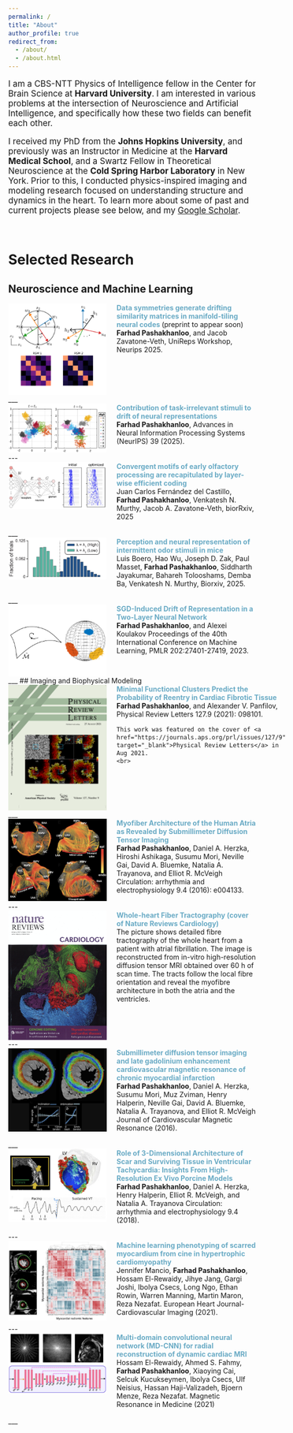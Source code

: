 ```yaml
---
permalink: /
title: "About"
author_profile: true
redirect_from: 
  - /about/
  - /about.html
---
```

<div style="font-size: 17px;">
<p>I am a CBS-NTT Physics of Intelligence fellow in the Center for Brain Science at <b>Harvard University</b>. I am interested in various problems at the intersection of Neuroscience and Artificial Intelligence, and specifically how these two fields can benefit each other.</p>

<p>I received my PhD from the <b>Johns Hopkins University</b>, and previously was an Instructor in Medicine at the <b>Harvard Medical School</b>, and a Swartz Fellow in Theoretical Neuroscience at the <b>Cold Spring Harbor Laboratory</b> in New York. Prior to this, I conducted physics-inspired imaging and modeling research focused on understanding structure and dynamics in the heart. To learn more about some of past and current projects please see below, and my
<a href="https://scholar.google.com/citations?user=aIQV3HAAAAAJ&hl=en" target="_blank">Google Scholar</a>.</p>

</div>
<br>
<!-- News
======
<span style="font-size:18px">
<!-- [09/2025] Paper accepted at Neurips' UniReps Workshop.<br>
[09/2025] Paper accepted at Neurips 2025 main conference.<br>
[09/2025] Preprint available on biorXiv.<br>
[06/2025] Presented a poster at Harvard's Kempner NeuroAI Symposium on learning and stability of value representations in the brain. <br>
[12/2023] Interviewed by the <a href="https://www.thetransmitter.org/learning/what-drifting-representations-reveal-about-the-brain/" target="_blank">Transmitter</a> on my research on drifting representations in the brain. -->
<!-- <span> -->


# Selected Research
## Neuroscience and Machine Learning
<!-- <div style="float:left; margin-right: 15px; clear: both;">
  <img src="images/Research1.png" alt="Alt text" width="200">
</div>
Text will 
<div style="clear: both;"></div>
 flow around the image.Text will flow around the image.Text will flow around the image.Text will flow around the image. -->
<div style="display: flex; align-items: flex-start;">
  <img src="images/RSMWebsite.png" alt="Alt text" width="200" style="margin-right: 20px;">
  <span style="font-size:14px">
    <a href="" target="_blank" style="color: #6aabc5ff; text-decoration: none; font-weight: bold;">
     Data symmetries generate drifting similarity matrices in manifold-tiling neural codes
    </a>(preprint to appear soon)<br>
    <strong>Farhad Pashakhanloo</strong>, and Jacob Zavatone-Veth, UniReps Workshop, Neurips 2025.<br>
    <br>
  </span>
</div>
___
<div style="display: flex; align-items: flex-start;">
  <img src="images/MNISTWebsite.png" alt="Alt text" width="200" style="margin-right: 20px;">
  <span style="font-size:14px">
    <a href="https://arxiv.org/abs/2510.21588" target="_blank" style="color: #6aabc5ff; text-decoration: none; font-weight: bold;">
     Contribution of task-irrelevant stimuli to drift of neural representations
    </a><br>
    <strong>Farhad Pashakhanloo</strong>, Advances in Neural Information Processing Systems (NeurIPS) 39 (2025).<br>
    <br>
  </span>
</div>
---
<div style="display: flex; align-items: flex-start;">
  <img src="images/OlfCircuit.png" alt="Alt text" width="200" style="margin-right: 20px;">
  <span style="font-size:14px">
    <a href="https://www.biorxiv.org/content/10.1101/2025.09.03.673748v1.abstract" target="_blank" style="color: #6aabc5ff; text-decoration: none; font-weight: bold;">
     Convergent motifs of early olfactory processing are recapitulated by layer-wise efficient coding
    </a><br>
     Juan Carlos Fernández del Castillo, <strong>Farhad Pashakhanloo</strong>, Venkatesh N. Murthy,  Jacob A. Zavatone-Veth, biorRxiv, 2025<br>
    <br>
  </span>
</div>
___
<div style="display: flex; align-items: flex-start;">
  <img src="images/EvidenceAccOlf.jpg" alt="Alt text" width="200" style="margin-right: 20px;">
  <span style="font-size:14px">
    <a href="https://www.biorxiv.org/content/10.1101/2025.02.12.637969v1.abstract" target="_blank" style="color: #6aabc5ff; text-decoration: none; font-weight: bold;">
     Perception and neural representation of intermittent odor stimuli in mice
    </a><br>
    Luis Boero,  Hao Wu,  Joseph D. Zak,  Paul Masset, <strong>Farhad Pashakhanloo</strong>,  Siddharth Jayakumar,  Bahareh Tolooshams,  Demba Ba,  Venkatesh N. Murthy, Biorxiv, 2025.<br>
    <br>
  </span>
</div>
___
<div style="display: flex; align-items: flex-start;">
  <img src="images/Research2.png" alt="Alt text" width="200" style="margin-right: 20px;">
  <span style="font-size:14px">
    <a href="https://proceedings.mlr.press/v202/pashakhanloo23a.html" target="_blank" style="color: #6aabc5ff; text-decoration: none; font-weight: bold;">
     SGD-Induced Drift of Representation in a Two-Layer Neural Network
    </a><br>
    <strong>Farhad Pashakhanloo</strong>, and Alexei Koulakov Proceedings of the 40th International Conference on Machine Learning, PMLR 202:27401-27419, 2023.<br>
    <br>
  </span>
</div>
___
## Imaging and Biophysical Modeling
<div style="display: flex; align-items: flex-start;">
  <img src="images/PRLCoverFarhad2.png" alt="Alt text" width="200" style="margin-right: 20px;">
  <span style="font-size:14px">
    <a href="files/PashakhanlooPRL2021.pdf" target="_blank" style="color: #6aabc5ff; text-decoration: none; font-weight: bold;">
     Minimal Functional Clusters Predict the Probability of Reentry in Cardiac Fibrotic Tissue
    </a><br>
    <strong>Farhad Pashakhanloo</strong>, and Alexander V. Panfilov, Physical Review Letters 127.9 (2021): 098101.<br>
    
    This work was featured on the cover of <a href="https://journals.aps.org/prl/issues/127/9" target="_blank">Physical Review Letters</a> in Aug 2021.
    <br>
  </span>
</div>
___
<div style="display: flex; align-items: flex-start;">
  <img src="images/FigureAtria2.png" alt="Alt text" width="200" style="margin-right: 20px;">
  <span style="font-size:14px">
    <a href="https://www.ahajournals.org/doi/full/10.1161/CIRCEP.116.004133" target="_blank" style="color: #6aabc5ff; text-decoration: none; font-weight: bold;">
     Myofiber Architecture of the Human Atria as Revealed by Submillimeter Diffusion Tensor Imaging
    </a><br>
    <strong>Farhad Pashakhanloo</strong>, Daniel A. Herzka, Hiroshi Ashikaga, Susumu Mori, Neville Gai, David A. Bluemke, Natalia A. Trayanova, and Elliot R. McVeigh  Circulation: arrhythmia and electrophysiology 9.4 (2016): e004133.<br>
    <br>
  </span>
</div>
---
<div style="display: flex; align-items: flex-start;">
  <img src="images/NatureCoverFarhad.png" alt="Alt text" width="200" style="margin-right: 20px;">
  <span style="font-size:14px">
    <a href="https://nature.com/nrcardio/volumes/14/issues/1" target="_blank" style="color: #6aabc5ff; text-decoration: none; font-weight: bold;">
     Whole-heart Fiber Tractography (cover of Nature Reviews Cardiology)
    </a><br>
    The picture shows detailed fibre tractography of the whole heart from a patient with atrial fibrillation. The image is reconstructed from in-vitro high-resolution diffusion tensor MRI obtained over 60 h of scan time. The tracts follow the local fibre orientation and reveal the myofibre architecture in both the atria and the ventricles.
    <br>
    <br>
  </span>
</div>
---
<div style="display: flex; align-items: flex-start;">
  <img src="images/Infarct.png" alt="Alt text" width="200" style="margin-right: 20px;">
  <span style="font-size:14px">
    <a href="https://www.sciencedirect.com/science/article/pii/S1097664723010438" target="_blank" style="color: #6aabc5ff; text-decoration: none; font-weight: bold;">
     Submillimeter diffusion tensor imaging and late gadolinium enhancement cardiovascular magnetic resonance of chronic myocardial infarction
    </a><br>
    <strong>Farhad Pashakhanloo</strong>, Daniel A. Herzka, Susumu Mori, Muz Zviman, Henry Halperin, Neville Gai, David A. Bluemke, Natalia A. Trayanova, and Elliot R. McVeigh  Journal of Cardiovascular Magnetic Resonance (2016).<br>
    <br>
  </span>
</div>
___
<div style="display: flex; align-items: flex-start;">
  <img src="images/3DHighResModel.png" alt="Alt text" width="200" style="margin-right: 20px;">
  <span style="font-size:14px">
    <a href="https://www.ahajournals.org/doi/full/10.1161/CIRCEP.116.004133" target="_blank" style="color: #6aabc5ff; text-decoration: none; font-weight: bold;">
     Role of 3-Dimensional Architecture of Scar and Surviving Tissue in Ventricular Tachycardia: Insights From High-Resolution Ex Vivo Porcine Models
    </a><br>
    <strong>Farhad Pashakhanloo</strong>, Daniel A. Herzka, Henry Halperin, Elliot R. McVeigh, and Natalia A. Trayanova  Circulation: arrhythmia and electrophysiology 9.4 (2018).<br>
    <br>
  </span>
</div>
---
<div style="display: flex; align-items: flex-start;">
  <img src="images/Radiomics.png" alt="Alt text" width="200" style="margin-right: 20px;">
  <span style="font-size:14px">
    <a href="https://academic.oup.com/ehjcimaging/article/23/4/532/6199608" target="_blank" style="color: #6aabc5ff; text-decoration: none; font-weight: bold;">
     Machine learning phenotyping of scarred myocardium from cine in hypertrophic cardiomyopathy
    </a><br>
    Jennifer Mancio, <strong>Farhad Pashakhanloo</strong>, Hossam El-Rewaidy, Jihye Jang, Gargi Joshi, Ibolya Csecs, Long Ngo, Ethan Rowin, Warren Manning, Martin Maron, Reza Nezafat. European Heart Journal-Cardiovascular Imaging (2021).<br>
    <br>
  </span>
</div>
---
<div style="display: flex; align-items: flex-start;">
  <img src="images/CINECNN.png" alt="Alt text" width="200" style="margin-right: 20px;">
  <span style="font-size:14px">
    <a href="https://academic.oup.com/ehjcimaging/article/23/4/532/6199608" target="_blank" style="color: #6aabc5ff; text-decoration: none; font-weight: bold;">
     Multi-domain convolutional neural network (MD-CNN) for radial reconstruction of dynamic cardiac MRI
    </a><br>
   Hossam El-Rewaidy, Ahmed S. Fahmy, <strong>Farhad Pashakhanloo</strong>, Xiaoying Cai, Selcuk Kucukseymen, Ibolya Csecs, Ulf Neisius, Hassan Haji-Valizadeh, Bjoern Menze, Reza Nezafat. Magnetic Resonance in Medicine (2021) <br>
    <br>
  </span>
</div>
___
<!-- This is the front page of a website that is powered by the [Academic Pages template](https://github.com/academicpages/academicpages.github.io) and hosted on GitHub pages. [GitHub pages](https://pages.github.com) is a free service in which websites are built and hosted from code and data stored in a GitHub repository, automatically updating when a new commit is made to the repository. This template was forked from the [Minimal Mistakes Jekyll Theme](https://mmistakes.github.io/minimal-mistakes/) created by Michael Rose, and then extended to support the kinds of content that academics have: publications, talks, teaching, a portfolio, blog posts, and a dynamically-generated CV. Incidentally, these same features make it a great template for anyone that needs to show off a professional template!

 You can fork [this template](https://github.com/academicpages/academicpages.github.io) right now, modify the configuration and Markdown files, add your own PDFs and other content, and have your own site for free, with no ads!

A data-driven personal website
======
Like many other Jekyll-based GitHub Pages templates, Academic Pages makes you separate the website's content from its form. The content & metadata of your website are in structured Markdown files, while various other files constitute the theme, specifying how to transform that content & metadata into HTML pages. You keep these various Markdown (.md), YAML (.yml), HTML, and CSS files in a public GitHub repository. Each time you commit and push an update to the repository, the [GitHub pages](https://pages.github.com/) service creates static HTML pages based on these files, which are hosted on GitHub's servers free of charge.

Many of the features of dynamic content management systems (like Wordpress) can be achieved in this fashion, using a fraction of the computational resources and with far less vulnerability to hacking and DDoSing. You can also modify the theme to your heart's content without touching the content of your site. If you get to a point where you've broken something in Jekyll/HTML/CSS beyond repair, your Markdown files describing your talks, publications, etc. are safe. You can rollback the changes or even delete the repository and start over - just be sure to save the Markdown files! You can also write scripts that process the structured data on the site, such as [this one](https://github.com/academicpages/academicpages.github.io/blob/master/talkmap.ipynb) that analyzes metadata in pages about talks to display [a map of every location you've given a talk](https://academicpages.github.io/talkmap.html).

For those users that need more advanced functionality, the template also supports the following popular tools:
- [MathJax](https://www.mathjax.org/) for mathematical equations
- [Mermaid](https://mermaid.js.org/) for diagraming
- [Plotly](https://plotly.com/javascript/) for plotting

Getting started
======
1. Register a GitHub account if you don't have one and confirm your e-mail (required!)
1. Fork [this template](https://github.com/academicpages/academicpages.github.io) by clicking the "Use this template" button in the top right. 
1. Go to the repository's settings (rightmost item in the tabs that start with "Code", should be below "Unwatch"). Rename the repository "[your GitHub username].github.io", which will also be your website's URL.
1. Set site-wide configuration and create content & metadata (see below -- also see [this set of diffs](http://archive.is/3TPas) showing what files were changed to set up [an example site](https://getorg-testacct.github.io) for a user with the username "getorg-testacct")
1. Upload any files (like PDFs, .zip files, etc.) to the files/ directory. They will appear at https://[your GitHub username].github.io/files/example.pdf.  
1. Check status by going to the repository settings, in the "GitHub pages" section

Site-wide configuration
------
The main configuration file for the site is in the base directory in [_config.yml](https://github.com/academicpages/academicpages.github.io/blob/master/_config.yml), which defines the content in the sidebars and other site-wide features. You will need to replace the default variables with ones about yourself and your site's github repository. The configuration file for the top menu is in [_data/navigation.yml](https://github.com/academicpages/academicpages.github.io/blob/master/_data/navigation.yml). For example, if you don't have a portfolio or blog posts, you can remove those items from that navigation.yml file to remove them from the header. 

Create content & metadata
------
For site content, there is one Markdown file for each type of content, which are stored in directories like _publications, _talks, _posts, _teaching, or _pages. For example, each talk is a Markdown file in the [_talks directory](https://github.com/academicpages/academicpages.github.io/tree/master/_talks). At the top of each Markdown file is structured data in YAML about the talk, which the theme will parse to do lots of cool stuff. The same structured data about a talk is used to generate the list of talks on the [Talks page](https://academicpages.github.io/talks), each [individual page](https://academicpages.github.io/talks/2012-03-01-talk-1) for specific talks, the talks section for the [CV page](https://academicpages.github.io/cv), and the [map of places you've given a talk](https://academicpages.github.io/talkmap.html) (if you run this [python file](https://github.com/academicpages/academicpages.github.io/blob/master/talkmap.py) or [Jupyter notebook](https://github.com/academicpages/academicpages.github.io/blob/master/talkmap.ipynb), which creates the HTML for the map based on the contents of the _talks directory).

**Markdown generator**

The repository includes [a set of Jupyter notebooks](https://github.com/academicpages/academicpages.github.io/tree/master/markdown_generator
) that converts a CSV containing structured data about talks or presentations into individual Markdown files that will be properly formatted for the Academic Pages template. The sample CSVs in that directory are the ones I used to create my own personal website at stuartgeiger.com. My usual workflow is that I keep a spreadsheet of my publications and talks, then run the code in these notebooks to generate the Markdown files, then commit and push them to the GitHub repository.

How to edit your site's GitHub repository
------
Many people use a git client to create files on their local computer and then push them to GitHub's servers. If you are not familiar with git, you can directly edit these configuration and Markdown files directly in the github.com interface. Navigate to a file (like [this one](https://github.com/academicpages/academicpages.github.io/blob/master/_talks/2012-03-01-talk-1.md) and click the pencil icon in the top right of the content preview (to the right of the "Raw | Blame | History" buttons). You can delete a file by clicking the trashcan icon to the right of the pencil icon. You can also create new files or upload files by navigating to a directory and clicking the "Create new file" or "Upload files" buttons. 

Example: editing a Markdown file for a talk
![Editing a Markdown file for a talk](/images/editing-talk.png)

For more info
------
More info about configuring Academic Pages can be found in [the guide](https://academicpages.github.io/markdown/), the [growing wiki](https://github.com/academicpages/academicpages.github.io/wiki), and you can always [ask a question on GitHub](https://github.com/academicpages/academicpages.github.io/discussions). The [guides for the Minimal Mistakes theme](https://mmistakes.github.io/minimal-mistakes/docs/configuration/) (which this theme was forked from) might also be helpful. -->

